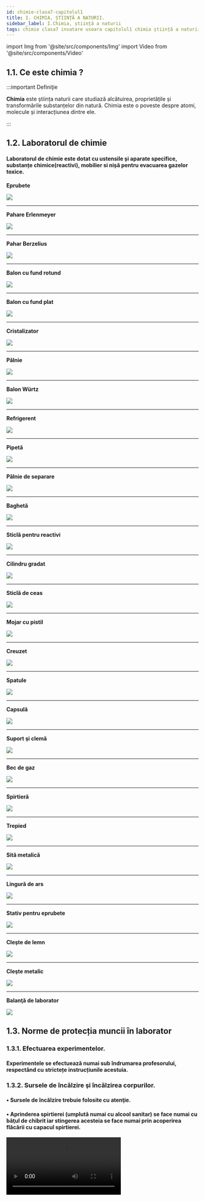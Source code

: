 ```yaml
---
id: chimie-clasa7-capitolul1
title: I. CHIMIA, ȘTIINȚĂ A NATURII.
sidebar_label: I.Chimia, știință a naturii
tags: chimie clasa7 invatare usoara capitolul1 chimia știință a naturii
---
```



import Img from '@site/src/components/Img'
import Video from '@site/src/components/Video'




## 1.1. Ce este chimia ?

:::important Definiţie

**Chimia** este știința naturii care studiază alcătuirea, proprietățile și transformările substanțelor din natură. Chimia 
este o poveste despre atomi, molecule și interacțiunea dintre ele.

:::



## 1.2. Laboratorul de chimie

#### Laboratorul de chimie este dotat cu ustensile și aparate specifice, substanțe chimice(reactivi), mobilier si nișă pentru evacuarea gazelor toxice.

**Eprubete**

<Img className="img-responsive4" src="chimie/clasa7/capitolul1/1_1_Eprubete_test-glass-157103_1280.jpg" />

****

**Pahare Erlenmeyer**

<Img className="img-responsive4" src="chimie/clasa7/capitolul1/1_2_PaharErlenmeyerGL-S.jpg" />

****
**Pahar Berzelius**

<Img className="img-responsive4" className="img-responsive4" src="chimie/clasa7/capitolul1/1_3_PaharBerzelius_gl-r400.jpg" />

****
**Balon cu fund rotund**

<Img className="img-responsive4" src="chimie/clasa7/capitolul1/1_4_BalonCuFundRotund_gw-100_vers1.jpg" />

****
**Balon cu fund plat**

<Img className="img-responsive4" src="chimie/clasa7/capitolul1/1_4bis_BalonCuFundPlat_gw-100_vers2.jpg" />

****
**Cristalizator**

<Img className="img-responsive4" className="img-responsive4" src="chimie/clasa7/capitolul1/1_5_cristalizator-.jpg" />

****
**Pâlnie**

<Img className="img-responsive4" src="chimie/clasa7/capitolul1/1_6_Palnie_GL-H100.jpg" />



****
**Balon Würtz**

<Img className="img-responsive4" src="chimie/clasa7/capitolul1/1_8_Balon-Wurtz--www.tplaboratorioquimico.jpg" />


****
**Refrigerent**

<Img className="img-responsive4" src="chimie/clasa7/capitolul1/1_9_refrigerent-liebig-1213.jpg" />


****
**Pipetă**

<Img className="img-responsive4" src="chimie/clasa7/capitolul1/1_10_Pipeta_a41224670abd05aeb70e036284f0d29acf92d078_original.jpg" />


****
**Pâlnie de separare**

<Img className="img-responsive4" src="chimie/clasa7/capitolul1/1_11_PalnieDeSeparare_1543.jpg" />


****
**Baghetă**

<Img className="img-responsive4" src="chimie/clasa7/capitolul1/1_12_Bagheta-sticla--www.materialedidactice.jpg" />


****
**Sticlă pentru reactivi**

<Img className="img-responsive4" src="chimie/clasa7/capitolul1/1_14_SticlaPentruReactivi_gl-f250.jpg" />


****
**Cilindru gradat**

<Img className="img-responsive4" src="chimie/clasa7/capitolul1/1_15_CilindruGradat_gl-t25_3_vers3.jpg" />


****
**Sticlă de ceas**

<Img className="img-responsive4" src="chimie/clasa7/capitolul1/1_16_SticlaCeas_MW-X_vers1.jpg" />


****
**Mojar cu pistil**

<Img className="img-responsive4" src="chimie/clasa7/capitolul1/1_17_mojar-cu-pistil-din-portelan_vers2.jpg" />


****
**Creuzet**

<Img className="img-responsive4" src="chimie/clasa7/capitolul1/1_18_creuzete-portelan.jpg" />


****
**Spatule**

<Img className="img-responsive4" src="chimie/clasa7/capitolul1/1_19_Spatule--commons.wikimedia.jpg" />


****
**Capsulă**

<Img className="img-responsive4" src="chimie/clasa7/capitolul1/1_20_capsula-de-evaporare-sticla-simax-15-ml_8333485.jpg" />


****
**Suport şi clemă**

<Img className="img-responsive4" src="chimie/clasa7/capitolul1/1_21_SuportSiClema_chimie-ustensile24.jpg" />



****
**Bec de gaz**

<Img className="img-responsive4" src="chimie/clasa7/capitolul1/1_22_BecDeGaz_97-5301_3.jpg" />


****
**Spirtieră**

<Img className="img-responsive4" src="chimie/clasa7/capitolul1/1_23_spirtiera-din-sticla_vers2_OK.jpg" />


****
**Trepied**

<Img className="img-responsive4" src="chimie/clasa7/capitolul1/1_24_TREPIED_suport-circular-din-otel-inoxidabil.jpg" />


****
**Sită metalică**

<Img className="img-responsive4" src="chimie/clasa7/capitolul1/1_25_sita-metalica-cu-insertie-ceramica.jpg" />


****
**Lingură de ars**

<Img className="img-responsive4" src="chimie/clasa7/capitolul1/1_26_LiguraDeArs_MW-30.jpg" />



****
**Stativ pentru eprubete**

<Img className="img-responsive4" src="chimie/clasa7/capitolul1/1_27_StativEprubeteMetalic_97-4606_0.jpg" />


****
**Cleşte de lemn**

<Img className="img-responsive4" src="chimie/clasa7/capitolul1/1_28_cleste-lemn.jpg" />


****
**Cleşte metalic**

<Img className="img-responsive4" src="chimie/clasa7/capitolul1/1_29_cleste-laborator_vers2.jpg" />

****
**Balanţă de laborator**

<Img className="img-responsive4" src="chimie/clasa7/capitolul1/1_30_BalantaDeLaborator_70701_2.jpg" />








## 1.3. Norme de protecția muncii în laborator



### 1.3.1. Efectuarea experimentelor.

#### Experimentele se efectuează numai sub îndrumarea profesorului, respectând cu strictețe instrucțiunile acestuia.

### 1.3.2. Sursele de încălzire şi încălzirea corpurilor.


#### •	Sursele de încălzire trebuie folosite cu atenţie. 

#### •  Aprinderea spirtierei (umplută numai cu alcool sanitar) se face numai cu băţul de chibrit iar stingerea acesteia se face numai prin acoperirea flăcării cu capacul spirtierei.

<Video src="https://www.youtube.com/embed/LRsslmsBwWE" />

#### •	Un corp se încălzeşte, ţinându-l cu cleştele metalic, în partea superioară a flăcării, unde este cea mai ridicată temperatură. 

<Video src="https://www.youtube.com/embed/EqLqqJ1pLOI" />


#### •	La încălzirea lichidelor în vase de sticlă, vasul se pune pe o sită metalică cu azbest.

<Video src="https://www.youtube.com/embed/1LIKxfudu-s" />
 

#### •	Substanţele inflamabile(naftalina, acetona, alcoolul etc) se încălzesc numai pe baie de apă.


<Video src="https://www.youtube.com/embed/7JBibSntLyQ" />


#### •	La încălzirea eprubetei se foloseşte cleştele de lemn; gura eprubetei nu trebuie să fie îndreptată spre vreo persoană. Pentru a nu se sparge, eprubeta se roteşte în flacără.


<Video src="https://www.youtube.com/embed/44SKM_e7dqo" />


#### •	Pericol de incendiu prezintă şi supraîncălzirea firelor electrice (constatat prin mirosul de cauciuc încălzit), caz în care se întrerupe imediat curentul.

#### •	Pentru a asigura protecţia contra incendiilor e necesar ca în laborator să se găsească următoarele: apă, stingătoare, nisip, pături, azbest, faianţă.

#### •  Flacăra oricărui lichid (inflamabil, ulei aprins etc) sau incendiul electric, nu se stinge cu apă, ci se acoperă cu un izolant pentru a evita contactul cu aerul. Dacă hainele unei persoane au luat foc, acesta se înveleşte imediat într-o pătură.

#### • De exemplu, când prăjiți cartofi și ați pus prea mulți cartofi sau prea mult ulei în tigaie, uleiul iese din tigaie și se aprinde. Cum trebuie să procedați: întâi stingeți aragazul și acoperiți tigaia cu un capac. Dacă nu aveți capac, acoperiți cu un prosop sau o pătură uscată. Este Interzis să aruncaţi apă peste uleiul încins întrucât uleiul aprins ar sări din tigaie şi v-ar produce arsuri grave.    

#### •	Manipularea solvenţilor inflamabili (sodiul şi potasiul metalic ţinute sub petrol, disulfura de carbon, alcool, eter, benzen, cloroform, acetonă etc.) se face sub nişă şi cu stingerea surselor de încălzire.

#### • Încălzirea solvenţilor inflamabili nu se face la flacără directă ci, numai pe baie de apă sau nisip. Orice început de incendiu se stinge cu nisip, cu o pătură sau cu extinctorul.



### 1.3.3. Manipularea substanţelor chimice. 

#### • Manipularea substanţelor chimice începe cu o primă condiţie, şi anume cunoaşterea proprietăţilor principale ale substanţei respective, din punct de vedere al securităţii muncii: toxic, exploziv, inflamabil, caustic, iritantă, oxidantă (indicate cu ajutorul unor etichete).

#### •	Se folosesc cantități mici de substanță.

#### •	Agitarea unui lichid se face cu bagheta prin mișcări circulare fără a se atinge pereții.

<Video src="https://www.youtube.com/embed/mjtQgRYAMwo" />


#### •	Nu e permis să se guste substanţe chimice, să se amestece substanţe la întâmplare şi să se atingă cu mâna.

<Video src="https://www.youtube.com/embed/oFXULaetZ-c" />

#### •	În timpul experimentelor nu se vor purta haine cu mâneci largi și părul va fi strâns la spate.

#### •	Când efectuăm un experiment, capul se ține puțin pe spate astfel încât fața să fie mai departe de montajul experimental.

#### •	Pentru a avea o soluţie de acid sulfuric, se toarnă acidul peste apă, picătură cu picătură, amestecând mereu.

#### •	Substanţele inflamabile se păstrează în sticle bine închise, la rece şi la întuneric, departe de sursele de încălzire.

#### •	Mirosirea unei substanţe se face în mod indirect, aducând cu mâna vaporii spre nas.

<Video src="https://www.youtube.com/embed/4DPrG6j3EEs" />

#### •	Pentru protejarea ochilor în cazul transvazării lichidelor caustice (acizi sau baze concentrate), când se efectuează experienţe cu sodiu şi potasiu metalic, la prelucrarea sticlei, la sfărâmarea substanţelor solide(alcalii), la efectuarea unor experienţe explozive este necesară purtarea ochelarilor de protecţie.

#### •	Păstrarea ordinei şi curăţeniei pe mesele de laborator.

#### •	Utilizarea veselei şi aparaturii în starea perfectă și curate. 

#### •	Când se lucrează cu obiecte ascuţite, acestea nu se indreaptă spre noi sau alte persoane.

<Video src="https://www.youtube.com/embed/kqz3cPJgETs" />


#### •	Pentru realizarea circuitelor electrice, elevii vor folosi baterii electrice. Nu au voie sa foloseasca prizele.

#### •	După terminarea experimentelor se lasă ordine și se spală pe mâini.

#### •	Este total interzisă joaca în laborator sau ridicarea din bancă.

#### •	În timpul orelor experimentale este interzisă consumarea de băuturi sau alimente.

#### •	Reactivii corosivi (hidroxizi alcalini, acizii concentraţi, sol. conc. de amoniac, perhidrol 30%, bromul etc.) se vor transvaza în eprubetă cu ajutorul pipetei.

#### •	Se va lucra cu deosebită grijă cu substanţele toxice.

#### •	Rămăşiţele de substanţe periculoase (metale alcaline, fosfor, acizi şi baze concentrate, lichidele inflamabile) nu se vor arunca la canal, deoarece pot provoca explozii şi coroziuni şi se vor neutraliza.

#### •	Manipularea substanţelor explozive (nitroderivaţi, cloraţi, percloraţi, peroxizi, acidul percloric etc.) trebuie făcută cu multă grijă, fără lovire şi fără a se încălzi până la descompunere.



### 1.3.4. Simboluri internaționale de avertizare. 

#### 1.3.4.1. SUBSTANȚĂ INFLAMABILĂ

#### Simbol: 

<Img className="img-responsive4" src="chimie/clasa7/capitolul1/1_34_1_SubstantaInflamabila.jpg" />

#### •	Se produce foarte uşor aprinderea în contact cu o sursă de energie (flacără, scânteie).
#### •	Se va păstra departe de flăcări, scântei sau de orice sursă de căldură.  

****

#### 1.3.4.2. SUBSTANȚĂ EXPLOZIVĂ

#### Simbol: 

<Img className="img-responsive4" src="chimie/clasa7/capitolul1/1_34_2_SubstantaExploziva.jpg" />

#### •	Prezintă un pericol de explozie (gaz butan, propan, materiale explozive, artificii etc.).
#### •	Se vor evita căldura, şocurile, frecarea şi scânteile.  

****

#### 1.3.4.3. SUBSTANȚĂ OTRĂVITOARE

#### Simbol: 

<Img className="img-responsive4" src="chimie/clasa7/capitolul1/1_34_3_SubstantaOtravitoare.jpg" />

#### •	Poate provoca leziuni grave sau chiar moartea prin inhalare, ingestie sau penetrare cutanată (insecticide, îngrăşaminte, ierbicide etc.).
#### •	Se va evita orice contact cu corpul.  


****

#### 1.3.4.4. SUBSTANȚĂ GRAV IRITANTĂ 

#### Simbol: 

<Img className="img-responsive4" src="chimie/clasa7/capitolul1/1_34_4_SubstantaIritanta.jpg" />


#### •	Poate fi mortal în caz de înghiţire sau de pătrundere in căile respiratorii. Poate provoca leziuni ale organelor (terbentină, benzină, petrol lampant etc.). În caz de inhalare: dacă respiraţia este dificilă, transportaţi victima la aer liber şi menţineţi-o în stare de repaus, într-o poziţie confortabilă pentru respiraţie.
#### •	Se va evita orice contact cu pielea, ochii şi inhalarea de vapori.   

****

#### 1.3.4.5. SUBSTANȚĂ UŞOR IRITANTĂ 

#### Simbol: 

<Img className="img-responsive4" src="chimie/clasa7/capitolul1/1_34_5_SubstantaUsorIritanta.jpg" />


#### •	Poate provoca iritarea pielii, a ochilor sau a căilor respiratorii. Absorbţia lor poate duce la leziuni uşoare (praf de curăţat vesela, clor etc.).
#### •	Se va evita orice contact cu pielea, ochii şi inhalarea de vapori.  


****

#### 1.3.4.6. SUBSTANȚĂ COROZIVĂ 

#### Simbol: 

<Img className="img-responsive4" src="chimie/clasa7/capitolul1/1_34_6_SubstantaCoroziva.jpg" />


#### •	Produs care prin simplul contact sau prin ingurgitare poate arde sau distruge ţesuturile (pielea sau mucoasa) - clor concentrat, sodă caustică, acizi etc.
#### •	Se va evita inhalarea de vapori sau contactul cu pielea, ochii şi hainele.  


****

#### 1.3.4.7. SUBSTANȚĂ OXIDANTĂ 

#### Simbol: 

<Img className="img-responsive4" src="chimie/clasa7/capitolul1/1_34_7_SubstantaOxidanta.jpg" />


#### •	Produs care favorizează aprinderea materiilor combustibile, întreţinerea combustiei  (pastile de clor efervescente, O2).
#### •	Se va evita orice contact cu substanţele inflamabile.  




### 1.3.5. Aplică ce ai învăţat în legătură cu normele de protecția muncii în laborator.

:::caution Temă

**1.** Caută simbolurile de avertizare pe etichetele diferitelor produse pe care le ai în casă (Spray-uri, Produse de curăţat, Produse de desfundat ţevi şi grupează-le după aceste simboluri).

:::


:::caution Temă

**2.** Urmărește imaginile următoare și găsește ce reguli au fost încălcate și care ne-ar pune  în pericol viața:

:::

#### 1.3.5.1. ..................................................... 

<Img className="img-responsive4" src="chimie/clasa7/capitolul1/1_35_1_IncalzireaIncorectaAEprubetei.jpg" />

****

#### 1.3.5.2. .....................................................

<Img className="img-responsive4" src="chimie/clasa7/capitolul1/1_35_2_Dezordine-masa.jpg" />


****

#### 1.3.5.3. .....................................................

<Img className="img-responsive4" src="chimie/clasa7/capitolul1/1_35_3_Aprinderea-incorecta-a-spirtierei.jpg" />


****

#### 1.3.5.4. .....................................................

<Img className="img-responsive4" src="chimie/clasa7/capitolul1/1_35_4_Maneci-largi-2.jpg" />


****

#### 1.3.5.5. .....................................................

<Img className="img-responsive4" src="chimie/clasa7/capitolul1/1_35_5_Mirosirea-incorecta.jpg" />


****

#### 1.3.5.6. .....................................................

<Img className="img-responsive4" src="chimie/clasa7/capitolul1/1_35_6_Par-desfacut.jpg" />


****

#### 1.3.5.7. .....................................................

<Img className="img-responsive4" src="chimie/clasa7/capitolul1/1_35_7_Incalzirea-incorecta-a-paharului.jpg" />












## 1.4. Materie. Corp. Substanță.

### 1.4.1. Materie.

:::important Definiţie

**Materia** reprezintă tot ceea ce ne înconjoară.

:::

#### Ea are două  forme de existență:

#### •	Substanță sau material.

#### •	Câmp: 
- **gravitațional** (în jurul unei particule care are masă sau în jurul Pământului);
- **electostatic** (în jurul unui corp electrizat);
- **electric** (în jurul unui circuit electric );
- **magnetic** (în jurul unui magnet sau unui circuit electric);
- **electromagnetic** (generării reciproce a câmpului electric și al celui magnetic).


### 1.4.2. Corp.

:::important Definiţie

**Corpul** reprezintă porțiunea de materie cu formă proprie și volum propriu (bine determinat).

:::



 
Exemple de corpuri: corpul omenesc, masa, scaun, casă, pahar cu lapte, etc.

#### Corpurile sunt alcătuite din materie cu:

- Compoziție (alcătuire) omogenă în toată masa sa numite **substanțe** (ex.metale, apa, oxigenul, dioxidul de carbon, diamant, sare de bucătarie,piatra vânătă, azotul, etc).
- Compoziție  eterogenă (care nu este la fel) numite **materiale**. De exemplu: lemn (conține celuloză, lignină, apă), hârtie(celuloză), ciment, beton, porțelan, granit, materiale plastice, sticlă, etc.).

### 1.4.3. Substanță.

:::important Definiţie

**Substanța** reprezintă acea formă de existenţă a materiei ce are o compoziţie omogenă în toată masa sa.

:::

 
#### După proveniență , substanțele pot fi :

- **Naturale**: aur, diamant, cauciuc natural, sare, gaz metan, oxigen.

- **Artificiale (sintetice)**: cauciuc sintetic, mase plastice, medicamente, fire sintetice, detergenți, insecticide, îngrășăminte artificiale, sticlă, porțelan.

### 1.4.4. Aplică ce ai învăţat în legătură cu Materie-Corp-Substanţă.



:::caution Temă

**3.** Alege din următoarele enunțuri ce reprezintă fiecare: corp / substanță / material, după următorul model:

:::


#### 1.4.4.1. Cuiul : cuiul este un corp fiindcă are formă proprie și volum propriu.

<Img className="img-responsive4" src="chimie/clasa7/capitolul1/1_44_1_Cuiul.jpg" />

****

#### 1.4.4.2. Fierul: fierul este o substanță fiindcă nu are formă proprie și poate lua mai multe forme: de cui, clanță, masă, scaun, dulap, etc.

<Img className="img-responsive4" src="chimie/clasa7/capitolul1/1_44_2_Fierul.jpg" />


****

#### 1.4.4.3. Apa dintr-un pahar: .......................

<Img className="img-responsive4" src="chimie/clasa7/capitolul1/1_44_3_ApaDinPahar.jpg" />


****

#### 1.4.4.4. Aerul dintr-un balon: .....................

<Img className="img-responsive4" src="chimie/clasa7/capitolul1/1_44_4_AerulDinBalon.jpg" />


****

#### 1.4.4.5. Apa râului: ................................

<Img className="img-responsive4" src="chimie/clasa7/capitolul1/1_44_5_ApaUnuiRau.jpg" />


****

#### 1.4.4.6. Lemnul: ....................................

<Img className="img-responsive4" src="chimie/clasa7/capitolul1/1_44_6_Lemn.jpg" />


****

#### 1.4.4.7. Ochelari: ...................................

<Img className="img-responsive4" src="chimie/clasa7/capitolul1/1_44_7_Ochelari.jpg" />


****

#### 1.4.4.8. Cuburi de gheaţă: ............................

<Img className="img-responsive4" src="chimie/clasa7/capitolul1/1_44_8_CuburiDeGheata.jpg" />


****

#### 1.4.4.9. Sarea de bucătărie: ..........................

<Img className="img-responsive4" src="chimie/clasa7/capitolul1/1_44_9_SareaDeBucatarie.jpg" />


****

#### 1.4.4.10. Sarea din solniţă: ...........................

<Img className="img-responsive4" className="img-responsive4" src="chimie/clasa7/capitolul1/1_44_10_SolnitaSare.jpg" />




## 1.5. Fenomene fizice și chimice.

### 1.5.1. Fenomene fizice.

:::important Definiţie

**Fenomenele fizice** sunt transformările unui corp în urma cărora compoziția substanței din care este alcătuit corpul rămâne neschimbată.

:::


#### Exemple de fenomene fizice:

#### •	Toate fenomenele care au loc cu schimbarea stării de agregare:

- **Topirea** (trecerea substanței din stare solidă în stare lichidă, prin încălzire);
- **Solidificarea** (trecerea substanței din stare lichidă în stare solidă, prin răcire);
- **Vaporizarea** (trecerea substanței din stare lichidă în stare gazoasă, prin încălzire);
- **Condensarea** (trecerea substanței din stare gazoasă în stare lichidă, prin răcire);
- **Sublimarea** (trecerea substanței din stare solidă în stare gazoasă, prin încălzire);
- **Desublimarea** (trecerea substanței din stare gazoasă în stare solidă, prin răcire).

#### •	Deformarea (schimbarea formei);
#### •	Mișcarea (schimbarea poziției față de reper);
#### •	Încălzirea / Răcirea (schimbarea temperaturii);
#### •  Dilatarea / Contractarea (schimbarea temperaturii și volumului);
#### •	Colorarea (schimbarea culorii); 
#### •	Sfărâmițarea (schimbarea dimensiunii cristalelor);
#### •	Trecerea curentului electric printr-un circuit; 
#### •	Interacțiune magneților sau a corpurilor electrizate (atracția sau respingerea); 
#### •	Reflexia și Refracția luminii (întoarcerea luminii în primul mediu, respectiv trecerea luminii în al doilea mediu, cu schimbarea direcției de propagare), 
#### •	Formarea curcubeului(descompunerea luminii albe în culorile curcubeului) etc.




### 1.5.2. Fenomene chimice.

:::important Definiţie

**Fenomenele chimice** sunt transformările care schimbă compoziția substanțelor, în urma lor rezultând alte substanțe.

:::


#### Exemple de fenomene chimice:

#### •	Arderea combustibililor (transformarea substanței în prezența oxigenului în dioxid de carbon și apă);
#### •	Ruginirea fierului (fierul se transformă în rugină, roșiatică);
#### •	Coclirea cuprului (cupru se transformă în cocleală, verzulie, toxică);
#### •	Fermentarea mustului (se obține vin);
#### •	Acrirea vinului (se obține oțet);
#### •	Fermentarea laptelui (se obține lapte bătut);
#### •	Putrezirea plantelor (este cauzată de o ciupercă care distruge planta); 
#### •	Fotosinteza (plantele în prezența luminii transformă dioxidul de carbon în oxigen);
#### •	Carbonizarea zahărului;
#### •	Oxidările lente din organism (respirația ființelor,  oxidarea grăsimilor, proteinelor şi a hidraţilor de carbon proveniţi din alimente).




### 1.5.3. Aplică ce ai învăţat în legătură cu Fenomene fizice şi chimice.



:::caution Temă

**4.** Privește cu atenție cele 12 imagini următoare  și scrie ce fenomen ilustrează și ce fel de fenomen este (fizic / chimic):

:::


#### 1.5.3.1. ............................................... 


<Img className="img-responsive4" src="chimie/clasa7/capitolul1/1_53_1_PaharApaCuGheata.jpg" />


****

#### 1.5.3.2. ............................................... 


<Img className="img-responsive4" src="chimie/clasa7/capitolul1/1_53_2_Curcubeu.jpg" />


****

#### 1.5.3.3. ............................................... 


<Img className="img-responsive4" src="chimie/clasa7/capitolul1/1_53_3_Pahar-berzelius-pe-o-spirtiera.jpg" />


****


#### 1.5.3.4. ............................................... 


<Img className="img-responsive4" src="chimie/clasa7/capitolul1/1_53_4_Rugina.jpg" />


****


#### 1.5.3.5. ............................................... 


<Img src="chimie/clasa7/capitolul1/1_53_5_PutrezireaLemnului_vers2.jpg" />


****


#### 1.5.3.6. ............................................... 


<Img src="chimie/clasa7/capitolul1/1_53_6_FierbereaApei.jpg" />


****


#### 1.5.3.7. ............................................... 


<Img src="chimie/clasa7/capitolul1/1_53_7_ArdereaLemnului.jpg" />


****

#### 1.5.3.8. ............................................... 


<Img src="chimie/clasa7/capitolul1/1_53_8_Capilaritatea-si-difuzia-la-lichide-Partea2.jpg" />


****


#### 1.5.3.9. ............................................... 


<Img className="img-responsive4" src="chimie/clasa7/capitolul1/1_53_9_ResortIntins.jpg" />


****


#### 1.5.3.10. .............................................. 


<Img className="img-responsive4" src="chimie/clasa7/capitolul1/1_53_10_Coclirea-cuprului.jpg" />


****

#### 1.5.3.11. .............................................. 


<Img src="chimie/clasa7/capitolul1/1_53_11_OameniInMiscare.jpg" />


****

#### 1.5.3.12. .............................................. 


<Img src="chimie/clasa7/capitolul1/1_53_12_EliberareOxigenDeCatrePlante_Fotosinteza.jpg" />


****


## 1.6. Proprietăți fizice și chimice.

:::important Definiţie
Însușirile caracteristice, cu ajutorul cărora se recunoaște o substanță se numesc **proprietăți**.
:::


**Proprietăţile** pot fi fizice și chimice.

### 1.6.1. Proprietăţi fizice.

:::important Definiţie

**Proprietăţile fizice** sunt acele însușiri care se referă la aspectul sau la transformări care nu schimbă  compoziția substanței.

:::


**Proprietăţile fizice** se pot clasifica în:


#### 1.6.1.1. **Observabile** cu ajutorul organelor de simț: 


- **Prin văz**: 
  - starea de agregare (solidă, lichidă,gazoasă);
   - culoarea (incolor-fără culoare sau colorat);
   - luciu (strălucirea).
- **Prin miros**: 
  - inodor(nu are miros);
   - plăcut;
   - iritant;
   - miros specific (laptele, clorul, oțetul - spunem că au miros specific).
- **Prin pipăit**: 
  - plasticitate; 
  - elasticitate;
  - moale (duritate);
  - tare (duritate).

#### 1.6.1.2. **Măsurabile** cu ajutorul unor aparate: 

- **Constante fizice**: 
  - **Temperatura de topire** (temperatura la care începe să se topească o substanță solidă=Tt);
  - **Temperatura de fierbere** (temperatura la care începe să fiarbă un lichid = Tv);
  - **Densitatea**           <Img className="img-responsive4" src="chimie/clasa7/capitolul1/1_61_2_FormulaDensitatii.jpg" />
  - **Indicele de refracție**    <Img className="img-responsive4" src="chimie/clasa7/capitolul1/1_61_2_FormulaIndiceluiDeRefractie.jpg" />
  - **Solubilitatea**;
  - **Duritatea** (se măsoară după o scară de duritate de la 1 la 10, numită „Scala lui Mohs”, în care talcul are 1 și diamantul cea mai mare duritate 10);
  - **Conductibilitatea electrică și termică** (trecerea curentului electric, respectiv a căldurii, fără deplasare de substanță).



### 1.6.2. Proprietăţi chimice.

:::important Definiţie

**Proprietăţile chimice** sunt acele însușiri care se referă la transformări care schimbă compoziția substanței.

:::

#### Exemple de proprietăţi chimice:


#### •	Proprietatea de a arde (după arderea hârtiei, nu mai avem hârtie, avem cenușă);
#### •	Proprietatea grăsimilor de a râncezi (râncezeala este o altă substanță decât uleiul nerâncezit);
#### •	Proprietatea vinului de a se oțeti (oțetul este altă substanță decât vinul);
#### •	Proprietatea laptelui de a se acri (laptele acru are altă compoziție și alte proprietăți decât laptele dulce);
#### •	Proprietatea fierului de a rugini (rugina este altă substanță decât fierul);
#### •	Proprietatea cuprului de a cocli (cocleala este o substanță diferită de cupru ;
#### •	Proprietatea lemnului de a putrezi (putregaiul are altă compoziție decât lemnul).


### 1.6.3. Observarea proprietăților fizice și chimice ale unor substanțe.

:::tip Experiment

**1.** Proprietatea fierului de a rugini

:::

**Materiale necesare:** eprubetă, pilitură de fier, vas cu apă.

**Descrierea experimentului:** Umezește o eprubetă și pune pe fundul ei pilitură de fier și răstoarn-o cu gura în jos într-un vas cu apă. Așteaptă o zi și vezi ce se întâmplă.

<Video src="https://www.youtube.com/embed/SKqwwUQPAGI" />

<br></br>

**Concluzia experimentului:** Fierul are proprietatea de a rugini - proprietate chimică, fiindcă fierul își schimbă compoziția și se transformă în rugină.


<br></br>
<br></br>

:::tip Experiment

**2.** Proprietatea unor substanțe de a arde

:::

**Materiale necesare:** magneziu panglică, pilitură de fier, sârmă de cupru, spirtieră, clește metalic, chibrit.

**Descrierea experimentului:** 

- Se ține cu cleștele o panglică de magneziu în vârful flăcării unei spirtiere și se observă că după un timp, magneziu se aprinde și arde cu o flacără orbitoare și se transformă într-un praf alb.

- Se ține cu cleștele o sârmă de cupru în vârful flăcării unei spirtiere și se observă că sârma de cupru arde cu o flacără verzuie și se înnegrește după ardere (se formează  oxidul de cupru). 

- Presară în flacăra unei spirtiere pilitură de fier. Pilitura de fier arde cu scântei strălucitoare și se transformă într-o pulbere neagră (oxid de fier).



<Video src="https://www.youtube.com/embed/01ATTRJp7Bo" />

<br></br>

<Video src="https://www.youtube.com/embed/dXYjuTGyfG8" />

<br></br>

<Video src="https://www.youtube.com/embed/4_CRNTq3wks" />

<br></br>

:::warning Atenţie

A nu se privi flacăra orbitoare de la arderea magneziului întrucât aceasta produce leziuni ale ochilor!

Atenție când lucrezi cu surse de încălzire ! Pilitura de fier este inflamabilă ! Ai grijă să nu te arzi de la așchiile incandescente !

:::


**Concluzia experimentului:** Unele substanțe au proprietatea de a arde - proprietate chimică, întrucât substanța și-a schimbat compoziția (magneziul s-a transformat în oxid de magneziu).


<br></br>
<br></br>

:::tip Experiment

**3.** Proprietatea fierului de a se transforma în cupru atunci când este pus într-o soluție de piatră vânătă.

:::

**Materiale necesare:** un cui de fier, un pahar Berzelius, soluție de piatră vânătă.

**Descrierea experimentului:** Se introduce cuiul în paharul cu soluție de piatră vânătă,  asfel încât o parte a sa să rămână în aer. După puțin timp se observă că partea cuiului din soluție s-a acoperit cu o substanță arămie(cupru).


<Video src="https://www.youtube.com/embed/8E7UoWwzo7Q" />

<br></br>

**Concluzia experimentului:** Fierul are proprietatea de a se transforma în cupru când este  pus într-o soluţie de piatră vânătă - proprietate chimică întrucât fierul și-a schimbat compoziția.



<br></br>
<br></br>

:::tip Experiment

**4.** Conductibilitatea electrică a unor substanțe

:::

**Materiale necesare:** circuit format dintr-o baterie, fire de legătură, bec, sârme metalice, mină de grafit, lemn, sticlă, gumă de cauciuc.

**Descrierea experimentului:** Leagă becul la baterie și la capetele două capete libere ale circuitului se intercalează diferite substanțe (fier, cupru, aur, argint, zinc, plumb, aluminiu, grafit, sticlă, lemn, cauciuc) și observă la care substanțe becul se aprinde.


<Video src="https://www.youtube.com/embed/D6DwEd43Fhk" />

<br></br>

**Concluzia experimentului:** Unele substanțe au proprietatea de a fi conductoare electrice, numită conductibilitate electrică și lasă să treacă curentul prin ele (toate metalele, grafitul) – proprietate fizică fiincă nu schimbă compoziția substanței. Alte substanțe sunt izolatoare electrice-nu lasă să treacă curentul prin ele.

<br></br>
<br></br>


:::tip Experiment

**5.** Conductibilitatea termică a unor metale

:::

**Materiale necesare:** lumânare, spirtieră, clește metalic, eprubetă, apă, sârmă de cupru, chibrit.


**Descrierea experimentului:** 
- Aprinde o lumânare și prelinge ceara topită de-a lungul sârmei, lasă să se întărească bobițele de ceară.
- Ține cu cleștele sârma ceruită în flacăra spirtierei și observă cum se topesc bobițele de ceară. 

<Video src="https://www.youtube.com/embed/fZ2WRoAQCow" />

<br></br>

:::warning Atenţie

Atenţie să nu te arzi!  Nu uita să ai părul strâns la spate și fără mâneci largi!

:::

<br></br>

**Concluzia experimentului:** Metalele au proprietatea de a conduce căldura prin ele de la capătul încălzit spre cel neîncălzit, numită conductibilitate termică, adică sunt conductoare termice – proprietate fizică fiincă nu schimbă compoziția substanței.

<br></br>
<br></br>

:::tip Experiment

**6.** Conductibilitatea termică a lichidelor

:::

**Materiale necesare:** lumânare, spirtieră, clește metalic, eprubetă, apă, chibrit.


**Descrierea experimentului:** 
- Umple o eprubetă cu apă (cam jumătate);
- La flacăra unei spirtiere, încălzeşte apa din eprubeta la partea superioară, ţinând eprubeta cu mâna de partea de jos şi  îndreptată cu gura în partea  opusă a ta. 
 

<Video src="https://www.youtube.com/embed/lJXKmFISUpY" />

<br></br>

:::warning Atenţie

Atenţie să nu te arzi!  

:::

<br></br>

**Concluzia experimentului:** 
- După puţin timp, apa de la suprafaţă începe să fiarbă, în timp ce în partea de jos  nu se simte deloc căldura.
- Apa este rău conductoare de căldură. Toate lichidele (cu excepţia mercurului, care este metal) sunt izolatoare termice. Încălzirea uniformă a lichidelor şi gazelor are loc prin convecţie, cu ajutorul curenţilor (deplasare de substanţă).
 


<br></br>
<br></br>


:::tip Experiment

**7.** Conductibilitatea  termică a gazelor

:::

**Materiale necesare:** lumânare, spirtieră, clește metalic, eprubetă, chibrit.


**Descrierea experimentului:** 
- Ia eprubeta goală (adică, cu aer) şi introdu la capătul deschis al eprubetei un deget al mâinii;
- Încălzeşte-o la fund (partea închisă) în flacăra spirtierei, agitând-o continuu pentru a nu se sparge. 

<Video src="https://www.youtube.com/embed/YVmB-YIRIVo" />

<br></br>

:::warning Atenţie

Atenţie să nu te arzi!

:::

<br></br>

**Concluzia experimentului:** 
- Degetul din eprubetă  nu simte deloc căldura. 
- Aerul este rău conductor de căldură. În general, toate gazele sunt izolatoare  termice, dar mai ales gazele rarefiate. Fibrele hainelor de lână, blana  animalelor, penele păsărilor, zăpada sunt izolatoare termice, deoarece conţin aer.

<br></br>
<br></br>



:::tip Experiment

**8.** Apa are proprietatea de a fierbe la 100°C

:::

**Materiale necesare:**: pahar Erlenmayer  cu apă distilată, dop de cauciuc prevăzut cu termometru, sită de azbest, spirtieră, chibrit, ceas sau cronometru.



**Descrierea experimentului:** 
- Închide apa din pahar cu ajutorul dopului prevăzut cu termometru asfel încât termometrul să nu intre în apă și încălzește apa prin intermediul sitei la flacăra spirtierei. 
- Măsoară timpul de la începerea încălzirii și completează următorul tabel :


| T(°C)      |   20   |   30  |   40   |   50  |   60   |   70  |   80   |   90  |   100  |   100  |   100  |
| ---------- | :----: | ----: |  ----: | ----: | :----: | ----: |  ----: | ----: | ----: | ----: | ----: |
| t (Min)    |        |       |        |       |        |       |        |       |       |       |       |



<Video src="https://www.youtube.com/embed/cL01iloQrHQ" />

<br></br>

:::warning Atenţie

Atenţie să nu te arzi! !  Nu uita să ai părul strâns la spate și fără mâneci largi!


:::

<br></br>

**Concluzia experimentului:** 
- Apa are proprietatea de a fierbe la 100°C – proprietate fizică, fiincă nu schimbă compoziția substanței (aburul este tot apă, dar în stare gazoasă) 
- Fiecare lichid începe să fiarbă la o anumită temperatură, numită temperatură de fierbere, care este o constantă de material (vezi tabel cu constante de la sfârșitul manualului). Pe parcursul fierberii, temperatura de fierbere este constantă. 

<br></br>
<br></br>




### 1.6.3. Aplică ce ai învăţat în legătură cu Proprietăţi fizice şi chimice.



:::caution Temă

**5.** Precizează felul proprietății: fizică sau chimică. 

:::




#### 1.6.3.1. Piatra vânătă este solubilă în apă.
#### 1.6.3.2. Lemnul are proprietatea de a putrezi.
#### 1.6.3.3. Hârtia are proprietatea de a arde.
#### 1.6.3.4. Fierul are proprietatea de a fi atras de magnet.
#### 1.6.3.5. Dioxidul de carbon este un gaz incolor.
#### 1.6.3.6. Cuprul are proprietatea de a cocli.
#### 1.6.3.7. Sulful este izolator termic și electric.
#### 1.6.3.8. Mercurul este lichid.
#### 1.6.3.9. Ceața se formează prin condensarea vaporilor de apă din aer la suprafața pământului.
#### 1.6.3.10. Gheața se topește în palmele copilului.





## 1.7. Sinteză recapitulativă - Ce este chimia?





1) Urmărește imaginile următoare și găsește ce reguli au fost încălcate și care ne-ar pune  în pericol viața:


#### ..................................................... 

<Img className="img-responsive4" src="chimie/clasa7/capitolul1/1_35_1_IncalzireaIncorectaAEprubetei.jpg" />


****


#### .....................................................

<Img className="img-responsive4" src="chimie/clasa7/capitolul1/1_35_4_Maneci-largi-2.jpg" />


****

#### .....................................................

<Img className="img-responsive4" src="chimie/clasa7/capitolul1/1_35_5_Mirosirea-incorecta.jpg" />


****

#### .....................................................

<Img className="img-responsive4" src="chimie/clasa7/capitolul1/1_35_6_Par-desfacut.jpg" />


****

#### .....................................................

<Img className="img-responsive4" src="chimie/clasa7/capitolul1/1_35_7_Incalzirea-incorecta-a-paharului.jpg" />



<br></br>
<br></br>


:::important



**Materie. Corp. Substanță.**


**Materia** reprezintă tot ceea ce ne înconjoară.


#### Ea are două  forme de existență:

#### •	Substanță sau material.

#### •	Câmp: 
- **gravitațional** (în jurul unei particule care are masă sau în jurul Pământului);
- **electostatic** (în jurul unui corp electrizat);
- **electric** (în jurul unui circuit electric );
- **magnetic** (în jurul unui magnet sau unui circuit electric);
- **electromagnetic** (generării reciproce a câmpului electric și al celui magnetic).



**Corpul** reprezintă porțiunea de materie cu formă proprie și volum propriu (bine determinat).

 
Exemple de corpuri: corpul omenesc, masa, scaun, casă, pahar cu lapte, etc.

#### Corpurile sunt alcătuite din materie cu:

- Compoziție (alcătuire) omogenă în toată masa sa numite **substanțe** (ex.metale, apa, oxigenul, dioxidul de carbon, diamant, sare de bucătarie,piatra vânătă, azotul, etc).
- Compoziție  eterogenă (care nu este la fel) numite **materiale**. De exemplu: lemn (conține celuloză, lignină, apă), hârtie(celuloză), ciment, beton, porțelan, granit, materiale plastice, sticlă, etc.).





Alege din următoarele enunțuri ce reprezintă fiecare: corp / substanță / material, după următorul model:



#### Cuiul : cuiul este un corp fiindcă are formă proprie și volum propriu.

<Img className="img-responsive4" src="chimie/clasa7/capitolul1/1_44_1_Cuiul2.jpg" />

****

#### Fierul: fierul este o substanță fiindcă nu are formă proprie și poate lua mai multe forme: de cui, clanță, masă, scaun, dulap, etc.

<Img className="img-responsive4" src="chimie/clasa7/capitolul1/1_44_2_Fierul.jpg" />


<br></br>
<br></br>


**Fenomene fizice și chimice**


**Fenomenele fizice** sunt transformările unui corp în urma cărora compoziția substanței din care este alcătuit corpul rămâne neschimbată.


#### Exemple de fenomene fizice:

#### •	Toate fenomenele care au loc cu schimbarea stării de agregare:

- **Topirea** (trecerea substanței din stare solidă în stare lichidă, prin încălzire);
- **Solidificarea** (trecerea substanței din stare lichidă în stare solidă, prin răcire);
- **Vaporizarea** (trecerea substanței din stare lichidă în stare gazoasă, prin încălzire);
- **Condensarea** (trecerea substanței din stare gazoasă în stare lichidă, prin răcire);
- **Sublimarea** (trecerea substanței din stare solidă în stare gazoasă, prin încălzire);
- **Desublimarea** (trecerea substanței din stare gazoasă în stare solidă, prin răcire).

#### •	Deformarea (schimbarea formei);
#### •	Mișcarea (schimbarea poziției față de reper);
#### •	Încălzirea / Răcirea (schimbarea temperaturii);
#### •  Dilatarea / Contractarea (schimbarea temperaturii și volumului);
#### •	Colorarea (schimbarea culorii); 
#### •	Sfărâmițarea (schimbarea dimensiunii cristalelor);
#### •	Trecerea curentului electric printr-un circuit; 
#### •	Interacțiune magneților sau a corpurilor electrizate (atracția sau respingerea); 
#### •	Reflexia și Refracția luminii (întoarcerea luminii în primul mediu, respectiv trecerea luminii în al doilea mediu, cu schimbarea direcției de propagare), 
#### •	Formarea curcubeului(descompunerea luminii albe în culorile curcubeului) etc.


<br></br>
<br></br>


**Fenomenele chimice** sunt transformările care schimbă compoziția substanțelor, în urma lor rezultând alte substanțe.

#### Exemple de fenomene chimice:

#### •	Arderea combustibililor (transformarea substanței în prezența oxigenului în dioxid de carbon și apă);
#### •	Ruginirea fierului (fierul se transformă în rugină, roșiatică);
#### •	Coclirea cuprului (cupru se transformă în cocleală, verzulie, toxică);
#### •	Fermentarea mustului (se obține vin);
#### •	Acrirea vinului (se obține oțet);
#### •	Fermentarea laptelui (se obține lapte bătut);
#### •	Putrezirea plantelor (este cauzată de o ciupercă care distruge planta); 
#### •	Fotosinteza (plantele în prezența luminii transformă dioxidul de carbon în oxigen);
#### •	Carbonizarea zahărului;
#### •	Oxidările lente din organism (respirația ființelor,  oxidarea grăsimilor, proteinelor şi a hidraţilor de carbon proveniţi din alimente).



<br></br>
<br></br>

**Proprietăți fizice și chimice**


Însușirile caracteristice, cu ajutorul cărora se recunoaște o substanță se numesc **proprietăți**.

**Proprietăţile** pot fi fizice și chimice.

**Proprietăţile fizice** sunt acele însușiri care se referă la aspectul sau la transformări care nu schimbă  compoziția substanței.


**Proprietăţile fizice** se pot clasifica în:


#### 1. **Observabile** cu ajutorul organelor de simț: 

- **Prin văz**: 
  - starea de agregare (solidă, lichidă,gazoasă);
   - culoarea (incolor-fără culoare sau colorat);
   - luciu (strălucirea).
- **Prin miros**: 
  - inodor(nu are miros);
   - plăcut;
   - iritant;
   - miros specific (laptele, clorul, oțetul - spunem că au miros specific).
- **Prin pipăit**: 
  - plasticitate; 
  - elasticitate;
  - moale (duritate);
  - tare (duritate).

#### 2. **Măsurabile** cu ajutorul unor aparate: 

- **Constante fizice**: 
  - **Temperatura de topire** (temperatura la care începe să se topească o substanță solidă=Tt);
  - **Temperatura de fierbere** (temperatura la care începe să fiarbă un lichid = Tv);
  - **Densitatea**           <Img className="img-responsive4" src="chimie/clasa7/capitolul1/1_61_2_FormulaDensitatii.jpg" />
  - **Indicele de refracție**    <Img className="img-responsive4" src="chimie/clasa7/capitolul1/1_61_2_FormulaIndiceluiDeRefractie.jpg" />
  - **Solubilitatea**;
  - **Duritatea** (se măsoară după o scară de duritate de la 1 la 10, numită „Scala lui Mohs”, în care talcul are 1 și diamantul cea mai mare duritate 10);
  - **Conductibilitatea electrică și termică** (trecerea curentului electric, respectiv a căldurii, fără deplasare de substanță).


<br></br>
<br></br>


**Proprietăţile chimice** sunt acele însușiri care se referă la transformări care schimbă compoziția substanței.

#### Exemple de proprietăţi chimice:


#### •	Proprietatea de a arde (după arderea hârtiei, nu mai avem hârtie, avem cenușă);
#### •	Proprietatea grăsimilor de a râncezi (râncezeala este o altă substanță decât uleiul nerâncezit);
#### •	Proprietatea vinului de a se oțeti (oțetul este altă substanță decât vinul);
#### •	Proprietatea laptelui de a se acri (laptele acru are altă compoziție și alte proprietăți decât laptele dulce);
#### •	Proprietatea fierului de a rugini (rugina este altă substanță decât fierul);
#### •	Proprietatea cuprului de a cocli (cocleala este o substanță diferită de cupru ;
#### •	Proprietatea lemnului de a putrezi (putregaiul are altă compoziție decât lemnul).



:::



:::caution MODEL TEST Chimia știință a naturii

1)	Ce fel de fenomene ( fizice/chimice) sunt următoarele fenomene ?-1p

2)	Definește fenomenele care au loc cu schimbarea stării de agregare (topire/solidificare, vaporizare/condensare, sublimare/ desublimare) și explică ce fel de fenomene sunt.-1p

3)	Alege pentru următoarele afirmații ce reprezintă, corp/ substanță.-1p

4)	Pentru o anumită substanță, scrie două proprietăți fizice și două proprietăți chimice.-1,5

5)	Desenează anumite ustensile de laborator.-1p

6)	Urmărește imaginile următoare și găsește ce reguli au fost încălcate și care ne-ar pune  în pericol viața -1,5p

7)	Ce riscuri au următoarele substanțe: inflamabile/ explozive, caustice /toxice/ iritante.-1p

Oficiu-2p


:::